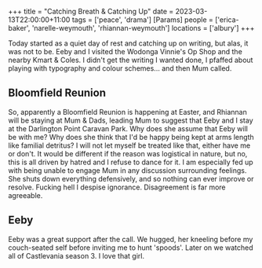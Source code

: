 +++
title = "Catching Breath & Catching Up"
date = 2023-03-13T22:00:00+11:00
tags = ['peace', 'drama']
[Params]
people = ['erica-baker', 'narelle-weymouth', 'rhiannan-weymouth']
locations = ['albury']
+++

Today started as a quiet day of rest and catching up on writing, but alas, it was not to be. Eeby and I visited the Wodonga Vinnie's Op Shop and the nearby Kmart & Coles. I didn't get the writing I wanted done, I pfaffed about playing with typography and colour schemes... and then Mum called.

## Bloomfield Reunion
So, apparently a Bloomfield Reunion is happening at Easter, and Rhiannan will be staying at Mum & Dads, leading Mum to suggest that Eeby and I stay at the Darlington Point Caravan Park.
Why does she assume that Eeby will be with me? Why does she think that I'd be happy being kept at arms length like familial detritus? I will not let myself be treated like that, either have me or don't. It would be different if the reason was logistical in nature, but no, this is all driven by hatred and I refuse to dance for it.
I am especially fed up with being unable to engage Mum in any discussion surrounding feelings. She shuts down everything defensively, and so nothing can ever improve or resolve. Fucking hell I despise ignorance. Disagreement is far more agreeable.

## Eeby
Eeby was a great support after the call. We hugged, her kneeling before my couch-seated self before inviting me to hunt 'spoods'. Later on we watched all of Castlevania season 3.
I love that girl.